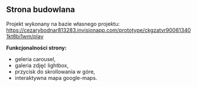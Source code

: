 ## Strona budowlana

Projekt wykonany na bazie własnego projektu: https://cezarybodnar813283.invisionapp.com/prototype/ckgzatvr900613401kt8bi1wm/play

**Funkcjonalności strony:**

- geleria carousel,
- galeria zdjęć lightbox,
- przycisk do skrollowania w góre,
- interaktywna mapa google-maps.
